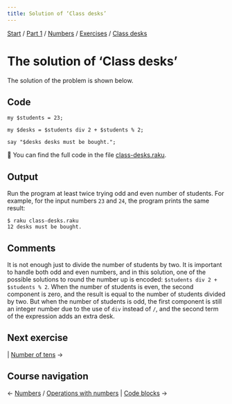 ```yaml
---
title: Solution of ‘Class desks’
---
```


[Start](/raku-course/) / [Part 1](/raku-course/part1) / [Numbers](/raku-course/numbers) / [Exercises](/raku-course/numbers/exercises) / [Class desks](..)

# The solution of ‘Class desks’

The solution of the problem is shown below.

## Code

    my $students = 23;

    my $desks = $students div 2 + $students % 2;

    say "$desks desks must be bought.";


🦋 You can find the full code in the file [class-desks.raku](https://github.com/ash/raku-course/blob/master/exercises/numbers/class-desks.raku).

## Output

Run the program at least twice trying odd and even number of students. For example, for the input numbers `23` and `24`, the program prints the same result:

    $ raku class-desks.raku
    12 desks must be bought.

## Comments

It is not enough just to divide the number of students by two. It is important to handle both odd and even numbers, and in this solution, one of the possible solutions to round the number up is encoded: `$students div 2 + $students % 2`. When the number of students is even, the second component is zero, and the result is equal to the number of students divided by two. But when the number of students is odd, the first component is still an integer number due to the use of `div` instead of `/`, and the second term of the expression adds an extra desk.

## Next exercise

| [Number of tens](/raku-course/numbers/exercises/tens) →

## Course navigation

← [Numbers](/raku-course/numbers) / [Operations with numbers](/raku-course/numbers/operations) | [Code blocks](/raku-course/code-blocks) →
